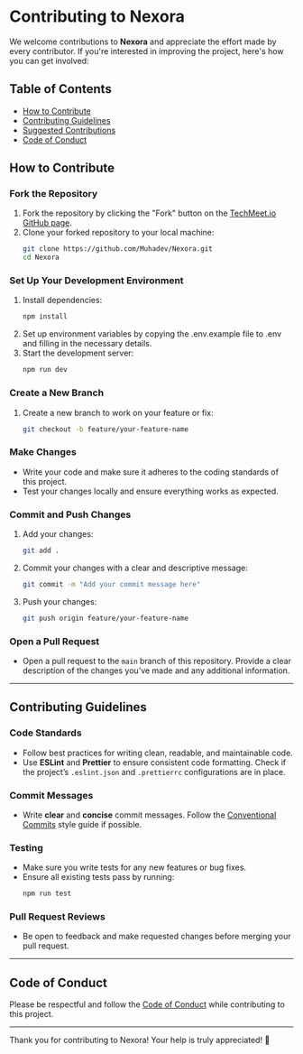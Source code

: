 
# Contributing to Nexora

We welcome contributions to **Nexora** and appreciate the effort made by every contributor. If you're interested in improving the project, here's how you can get involved:

## Table of Contents
- [How to Contribute](#how-to-contribute)
- [Contributing Guidelines](#contributing-guidelines)
- [Suggested Contributions](#suggested-contributions)
- [Code of Conduct](#code-of-conduct)

## How to Contribute

### Fork the Repository
1. Fork the repository by clicking the "Fork" button on the [TechMeet.io GitHub page](https://github.com/Muhadev/TechMeet.io.git).
2. Clone your forked repository to your local machine:
   ```bash
   git clone https://github.com/Muhadev/Nexora.git
   cd Nexora
   ```

### Set Up Your Development Environment
1. Install dependencies:
   ```bash
   npm install
   ```
2. Set up environment variables by copying the .env.example file to .env and filling in the necessary details.
3. Start the development server:
   ```bash
   npm run dev
   ```

### Create a New Branch
1. Create a new branch to work on your feature or fix:
   ```bash
   git checkout -b feature/your-feature-name
   ```

### Make Changes
- Write your code and make sure it adheres to the coding standards of this project.
- Test your changes locally and ensure everything works as expected.

### Commit and Push Changes
1. Add your changes:
   ```bash
   git add .
   ```
2. Commit your changes with a clear and descriptive message:
   ```bash
   git commit -m "Add your commit message here"
   ```
3. Push your changes:
   ```bash
   git push origin feature/your-feature-name
   ```

### Open a Pull Request
- Open a pull request to the `main` branch of this repository. Provide a clear description of the changes you’ve made and any additional information.

---

## Contributing Guidelines

### Code Standards
- Follow best practices for writing clean, readable, and maintainable code.
- Use **ESLint** and **Prettier** to ensure consistent code formatting. Check if the project’s `.eslint.json` and `.prettierrc` configurations are in place.
  
### Commit Messages
- Write **clear** and **concise** commit messages. Follow the [Conventional Commits](https://www.conventionalcommits.org/) style guide if possible.

### Testing
- Make sure you write tests for any new features or bug fixes.
- Ensure all existing tests pass by running:
  ```bash
  npm run test
  ```

### Pull Request Reviews
- Be open to feedback and make requested changes before merging your pull request.

---

## Code of Conduct

Please be respectful and follow the [Code of Conduct](https://www.contributor-covenant.org/version/2/0/code_of_conduct/) while contributing to this project.

---

Thank you for contributing to Nexora! Your help is truly appreciated! 🚀
